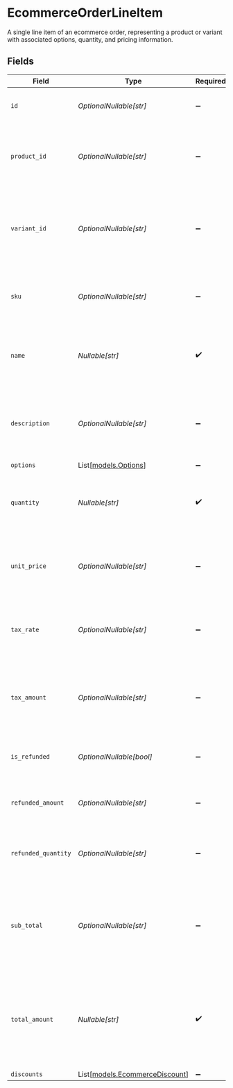 # EcommerceOrderLineItem

A single line item of an ecommerce order, representing a product or variant with associated options, quantity, and pricing information.


## Fields

| Field                                                                                                        | Type                                                                                                         | Required                                                                                                     | Description                                                                                                  | Example                                                                                                      |
| ------------------------------------------------------------------------------------------------------------ | ------------------------------------------------------------------------------------------------------------ | ------------------------------------------------------------------------------------------------------------ | ------------------------------------------------------------------------------------------------------------ | ------------------------------------------------------------------------------------------------------------ |
| `id`                                                                                                         | *OptionalNullable[str]*                                                                                      | :heavy_minus_sign:                                                                                           | A unique identifier for an object.                                                                           | 12345                                                                                                        |
| `product_id`                                                                                                 | *OptionalNullable[str]*                                                                                      | :heavy_minus_sign:                                                                                           | A unique identifier for the product associated with the line item.                                           | def456                                                                                                       |
| `variant_id`                                                                                                 | *OptionalNullable[str]*                                                                                      | :heavy_minus_sign:                                                                                           | A unique identifier for the variant of the product associated with the line item, if applicable.             | ghi789                                                                                                       |
| `sku`                                                                                                        | *OptionalNullable[str]*                                                                                      | :heavy_minus_sign:                                                                                           | The SKU of the product or variant associated with the line item.                                             | MBP123-16GB-SILVER-13                                                                                        |
| `name`                                                                                                       | *Nullable[str]*                                                                                              | :heavy_check_mark:                                                                                           | The name of the product or variant associated with the line item.                                            | Midnight 16inch MacBook Pro                                                                                  |
| `description`                                                                                                | *OptionalNullable[str]*                                                                                      | :heavy_minus_sign:                                                                                           | The description of the product or variant associated with the line item.                                     | Powerful and portable, the MacBook Pro is perfect for professionals and creatives.                           |
| `options`                                                                                                    | List[[models.Options](../models/options.md)]                                                                 | :heavy_minus_sign:                                                                                           | N/A                                                                                                          |                                                                                                              |
| `quantity`                                                                                                   | *Nullable[str]*                                                                                              | :heavy_check_mark:                                                                                           | The quantity of the product or variant associated with the line item.                                        | 2                                                                                                            |
| `unit_price`                                                                                                 | *OptionalNullable[str]*                                                                                      | :heavy_minus_sign:                                                                                           | The unit price of the product or variant associated with the line item.                                      | 19.99                                                                                                        |
| `tax_rate`                                                                                                   | *OptionalNullable[str]*                                                                                      | :heavy_minus_sign:                                                                                           | The tax rate applied to the product or variant associated with the line item.                                | 0.08                                                                                                         |
| `tax_amount`                                                                                                 | *OptionalNullable[str]*                                                                                      | :heavy_minus_sign:                                                                                           | The total tax amount applied to the product or variant associated with the line item.                        | 1.6                                                                                                          |
| `is_refunded`                                                                                                | *OptionalNullable[bool]*                                                                                     | :heavy_minus_sign:                                                                                           | Whether the line item has been refunded.                                                                     | false                                                                                                        |
| `refunded_amount`                                                                                            | *OptionalNullable[str]*                                                                                      | :heavy_minus_sign:                                                                                           | The amount of the line item that has been refunded.                                                          | 0                                                                                                            |
| `refunded_quantity`                                                                                          | *OptionalNullable[str]*                                                                                      | :heavy_minus_sign:                                                                                           | The quantity of the line item that has been refunded.                                                        | 0                                                                                                            |
| `sub_total`                                                                                                  | *OptionalNullable[str]*                                                                                      | :heavy_minus_sign:                                                                                           | The sub total for the product(s) or variant associated with the line item, excluding taxes and discounts.    | 43.18                                                                                                        |
| `total_amount`                                                                                               | *Nullable[str]*                                                                                              | :heavy_check_mark:                                                                                           | The total amount for the product(s) or variant associated with the line item, including taxes and discounts. | 43.18                                                                                                        |
| `discounts`                                                                                                  | List[[models.EcommerceDiscount](../models/ecommercediscount.md)]                                             | :heavy_minus_sign:                                                                                           | N/A                                                                                                          |                                                                                                              |